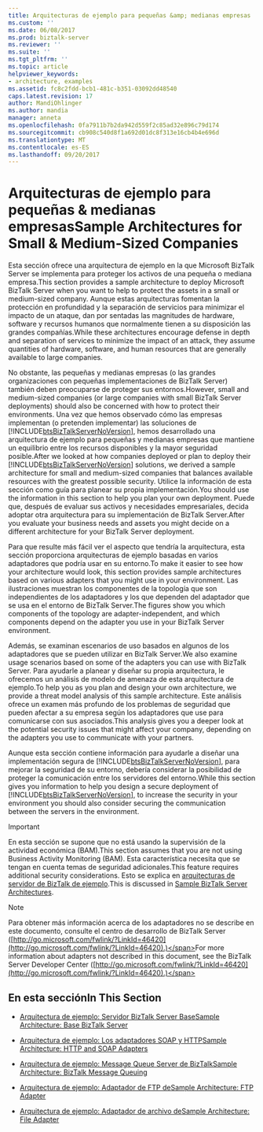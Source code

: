 ```yaml
---
title: Arquitecturas de ejemplo para pequeñas &amp; medianas empresas | Documentos de Microsoft
ms.custom: ''
ms.date: 06/08/2017
ms.prod: biztalk-server
ms.reviewer: ''
ms.suite: ''
ms.tgt_pltfrm: ''
ms.topic: article
helpviewer_keywords:
- architecture, examples
ms.assetid: fc8c2fdd-bcb1-481c-b351-03092dd48540
caps.latest.revision: 17
author: MandiOhlinger
ms.author: mandia
manager: anneta
ms.openlocfilehash: 0fa7911b7b2da942d559f2c85ad32e896c79d174
ms.sourcegitcommit: cb908c540d8f1a692d01dc8f313e16cb4b4e696d
ms.translationtype: MT
ms.contentlocale: es-ES
ms.lasthandoff: 09/20/2017
---
```

# <a name="sample-architectures-for-small-amp-medium-sized-companies"></a><span data-ttu-id="e7635-102">Arquitecturas de ejemplo para pequeñas &amp; medianas empresas</span><span class="sxs-lookup"><span data-stu-id="e7635-102">Sample Architectures for Small &amp; Medium-Sized Companies</span></span>
<span data-ttu-id="e7635-103">Esta sección ofrece una arquitectura de ejemplo en la que Microsoft BizTalk Server se implementa para proteger los activos de una pequeña o mediana empresa.</span><span class="sxs-lookup"><span data-stu-id="e7635-103">This section provides a sample architecture to deploy Microsoft BizTalk Server when you want to help to protect the assets in a small or medium-sized company.</span></span> <span data-ttu-id="e7635-104">Aunque estas arquitecturas fomentan la protección en profundidad y la separación de servicios para minimizar el impacto de un ataque, dan por sentadas las magnitudes de hardware, software y recursos humanos que normalmente tienen a su disposición las grandes compañías.</span><span class="sxs-lookup"><span data-stu-id="e7635-104">While these architectures encourage defense in depth and separation of services to minimize the impact of an attack, they assume quantities of hardware, software, and human resources that are generally available to large companies.</span></span>  
  
 <span data-ttu-id="e7635-105">No obstante, las pequeñas y medianas empresas (o las grandes organizaciones con pequeñas implementaciones de BizTalk Server) también deben preocuparse de proteger sus entornos.</span><span class="sxs-lookup"><span data-stu-id="e7635-105">However, small and medium-sized companies (or large companies with small BizTalk Server deployments) should also be concerned with how to protect their environments.</span></span> <span data-ttu-id="e7635-106">Una vez que hemos observado cómo las empresas implementan (o pretenden implementar) las soluciones de [!INCLUDE[btsBizTalkServerNoVersion](../includes/btsbiztalkservernoversion-md.md)], hemos desarrollado una arquitectura de ejemplo para pequeñas y medianas empresas que mantiene un equilibrio entre los recursos disponibles y la mayor seguridad posible.</span><span class="sxs-lookup"><span data-stu-id="e7635-106">After we looked at how companies deployed or plan to deploy their [!INCLUDE[btsBizTalkServerNoVersion](../includes/btsbiztalkservernoversion-md.md)] solutions, we derived a sample architecture for small and medium-sized companies that balances available resources with the greatest possible security.</span></span> <span data-ttu-id="e7635-107">Utilice la información de esta sección como guía para planear su propia implementación.</span><span class="sxs-lookup"><span data-stu-id="e7635-107">You should use the information in this section to help you plan your own deployment.</span></span> <span data-ttu-id="e7635-108">Puede que, después de evaluar sus activos y necesidades empresariales, decida adoptar otra arquitectura para su implementación de BizTalk Server.</span><span class="sxs-lookup"><span data-stu-id="e7635-108">After you evaluate your business needs and assets you might decide on a different architecture for your BizTalk Server deployment.</span></span>  
  
 <span data-ttu-id="e7635-109">Para que resulte más fácil ver el aspecto que tendría la arquitectura, esta sección proporciona arquitecturas de ejemplo basadas en varios adaptadores que podría usar en su entorno.</span><span class="sxs-lookup"><span data-stu-id="e7635-109">To make it easier to see how your architecture would look, this section provides sample architectures based on various adapters that you might use in your environment.</span></span> <span data-ttu-id="e7635-110">Las ilustraciones muestran los componentes de la topología que son independientes de los adaptadores y los que dependen del adaptador que se usa en el entorno de BizTalk Server.</span><span class="sxs-lookup"><span data-stu-id="e7635-110">The figures show you which components of the topology are adapter-independent, and which components depend on the adapter you use in your BizTalk Server environment.</span></span>  
  
 <span data-ttu-id="e7635-111">Además, se examinan escenarios de uso basados en algunos de los adaptadores que se pueden utilizar en BizTalk Server.</span><span class="sxs-lookup"><span data-stu-id="e7635-111">We also examine usage scenarios based on some of the adapters you can use with BizTalk Server.</span></span> <span data-ttu-id="e7635-112">Para ayudarle a planear y diseñar su propia arquitectura, le ofrecemos un análisis de modelo de amenaza de esta arquitectura de ejemplo.</span><span class="sxs-lookup"><span data-stu-id="e7635-112">To help you as you plan and design your own architecture, we provide a threat model analysis of this sample architecture.</span></span> <span data-ttu-id="e7635-113">Este análisis ofrece un examen más profundo de los problemas de seguridad que pueden afectar a su empresa según los adaptadores que use para comunicarse con sus asociados.</span><span class="sxs-lookup"><span data-stu-id="e7635-113">This analysis gives you a deeper look at the potential security issues that might affect your company, depending on the adapters you use to communicate with your partners.</span></span>  
  
 <span data-ttu-id="e7635-114">Aunque esta sección contiene información para ayudarle a diseñar una implementación segura de [!INCLUDE[btsBizTalkServerNoVersion](../includes/btsbiztalkservernoversion-md.md)], para mejorar la seguridad de su entorno, debería considerar la posibilidad de proteger la comunicación entre los servidores del entorno.</span><span class="sxs-lookup"><span data-stu-id="e7635-114">While this section gives you information to help you design a secure deployment of [!INCLUDE[btsBizTalkServerNoVersion](../includes/btsbiztalkservernoversion-md.md)], to increase the security in your environment you should also consider securing the communication between the servers in the environment.</span></span>  
  
> [!IMPORTANT]
>  <span data-ttu-id="e7635-115">En esta sección se supone que no está usando la supervisión de la actividad económica (BAM).</span><span class="sxs-lookup"><span data-stu-id="e7635-115">This section assumes that you are not using Business Activity Monitoring (BAM).</span></span> <span data-ttu-id="e7635-116">Esta característica necesita que se tengan en cuenta temas de seguridad adicionales.</span><span class="sxs-lookup"><span data-stu-id="e7635-116">This feature requires additional security considerations.</span></span> <span data-ttu-id="e7635-117">Esto se explica en [arquitecturas de servidor de BizTalk de ejemplo](../core/sample-biztalk-server-architectures.md).</span><span class="sxs-lookup"><span data-stu-id="e7635-117">This is discussed in [Sample BizTalk Server Architectures](../core/sample-biztalk-server-architectures.md).</span></span>  
  
> [!NOTE]
>  <span data-ttu-id="e7635-118">Para obtener más información acerca de los adaptadores no se describe en este documento, consulte el centro de desarrollo de BizTalk Server ([http://go.microsoft.com/fwlink/?LinkId=46420](http://go.microsoft.com/fwlink/?LinkId=46420).)</span><span class="sxs-lookup"><span data-stu-id="e7635-118">For more information about adapters not described in this document, see the BizTalk Server Developer Center ([http://go.microsoft.com/fwlink/?LinkId=46420](http://go.microsoft.com/fwlink/?LinkId=46420).)</span></span>  
  
## <a name="in-this-section"></a><span data-ttu-id="e7635-119">En esta sección</span><span class="sxs-lookup"><span data-stu-id="e7635-119">In This Section</span></span>  
  
-   [<span data-ttu-id="e7635-120">Arquitectura de ejemplo: Servidor BizTalk Server Base</span><span class="sxs-lookup"><span data-stu-id="e7635-120">Sample Architecture: Base BizTalk Server</span></span>](../core/sample-architecture-base-biztalk-server.md)  
  
-   [<span data-ttu-id="e7635-121">Arquitectura de ejemplo: Los adaptadores SOAP y HTTP</span><span class="sxs-lookup"><span data-stu-id="e7635-121">Sample Architecture: HTTP and SOAP Adapters</span></span>](../core/sample-architecture-http-and-soap-adapters.md)  
  
-   [<span data-ttu-id="e7635-122">Arquitectura de ejemplo: Message Queue Server de BizTalk</span><span class="sxs-lookup"><span data-stu-id="e7635-122">Sample Architecture: BizTalk Message Queuing</span></span>](../core/sample-architecture-biztalk-message-queuing.md)  
  
-   [<span data-ttu-id="e7635-123">Arquitectura de ejemplo: Adaptador de FTP de</span><span class="sxs-lookup"><span data-stu-id="e7635-123">Sample Architecture: FTP Adapter</span></span>](../core/sample-architecture-ftp-adapter.md)  
  
-   [<span data-ttu-id="e7635-124">Arquitectura de ejemplo: Adaptador de archivo de</span><span class="sxs-lookup"><span data-stu-id="e7635-124">Sample Architecture: File Adapter</span></span>](../core/sample-architecture-file-adapter.md)